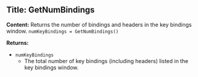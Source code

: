 ## Title: GetNumBindings

**Content:**
Returns the number of bindings and headers in the key bindings window.
`numKeyBindings = GetNumBindings()`

**Returns:**
- `numKeyBindings`
  - The total number of key bindings (including headers) listed in the key bindings window.